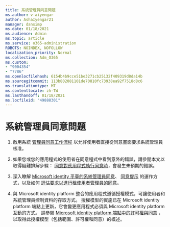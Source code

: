 ```yaml
---
title: 系統管理員同意問題
ms.author: v-aiyengar
author: AshaIyengar21
manager: dansimp
ms.date: 01/18/2021
ms.audience: Admin
ms.topic: article
ms.service: o365-administration
ROBOTS: NOINDEX, NOFOLLOW
localization_priority: Normal
ms.collection: Adm_O365
ms.custom:
- "9004354"
- "7786"
ms.openlocfilehash: 6154b4b9cce51be3271cb25132f409319d8da14b
ms.sourcegitcommit: 113b802081101de70810fc73938ea92f7518d8c6
ms.translationtype: MT
ms.contentlocale: zh-TW
ms.lasthandoff: 01/18/2021
ms.locfileid: "49888301"
---
```

# <a name="admin-consent-issues"></a>系統管理員同意問題

1. 啟用系統 [管理員同意工作流程](https://docs.microsoft.com/azure/active-directory/manage-apps/configure-admin-consent-workflow) 以允許使用者直接從同意畫面要求系統管理員核准。

1. 如果您或您的應用程式的使用者在同意程式中看到意外的錯誤，請參閱本文以取得疑難排解步驟： [同意對應用程式執行同意時](https://docs.microsoft.com/azure/active-directory/manage-apps/application-sign-in-unexpected-user-consent-error)，會發生未預期的錯誤。

1. 深入瞭解 [Microsoft identity 平臺的系統管理員同意](https://docs.microsoft.com/azure/active-directory/develop/v2-admin-consent)、 [同意提示](https://docs.microsoft.com/azure/active-directory/develop/v2-admin-consent) 的運作方式，以及如何 [評估要求以進行租使用者管理員的同意](https://docs.microsoft.com/azure/active-directory/manage-apps/manage-consent-requests#evaluating-a-request-for-tenant-wide-admin-consent)。

1. 與 Microsoft identity platform 整合的應用程式遵循授權模式，可讓使用者和系統管理員控制資料的存取方式。 授權模型的實施已在 Microsoft identity platform 端點上更新，它會變更應用程式必須與 Microsoft identity platform 互動的方式。 請參閱 [Microsoft identity platform 端點中的許可權與同意](https://docs.microsoft.com/azure/active-directory/manage-apps/manage-consent-requests#evaluating-a-request-for-tenant-wide-admin-consent) ，以取得此授權模型（包括範圍、許可權和同意）的概述。